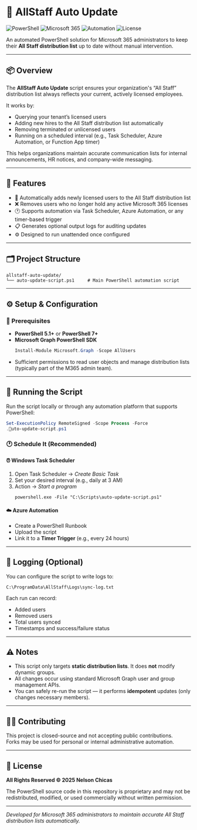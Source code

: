 # 🧩 AllStaff Auto Update

![PowerShell](https://img.shields.io/badge/Language-PowerShell-blue)
![Microsoft 365](https://img.shields.io/badge/Platform-Microsoft%20365-0078D4)
![Automation](https://img.shields.io/badge/Type-Automation-green)
![License](https://img.shields.io/badge/License-All%20Rights%20Reserved-red)

An automated PowerShell solution for Microsoft 365 administrators to keep their **All Staff distribution list** up to date without manual intervention.

---

## 📦 Overview

The **AllStaff Auto Update** script ensures your organization's “All Staff” distribution list always reflects your current, actively licensed employees.

It works by:
- Querying your tenant’s licensed users
- Adding new hires to the All Staff distribution list automatically
- Removing terminated or unlicensed users
- Running on a scheduled interval (e.g., Task Scheduler, Azure Automation, or Function App timer)

This helps organizations maintain accurate communication lists for internal announcements, HR notices, and company-wide messaging.

---

## 🧰 Features

- 🔄 Automatically adds newly licensed users to the All Staff distribution list  
- ❌ Removes users who no longer hold any active Microsoft 365 licenses  
- 🕐 Supports automation via Task Scheduler, Azure Automation, or any timer-based trigger  
- 📋 Generates optional output logs for auditing updates  
- ⚙️ Designed to run unattended once configured  

---

## 🗂️ Project Structure

```
allstaff-auto-update/
└── auto-update-script.ps1     # Main PowerShell automation script
```

---

## ⚙️ Setup & Configuration

### 🧰 Prerequisites

- **PowerShell 5.1+** or **PowerShell 7+**
- **Microsoft Graph PowerShell SDK**
  ```powershell
  Install-Module Microsoft.Graph -Scope AllUsers
  ```
- Sufficient permissions to read user objects and manage distribution lists (typically part of the M365 admin team).

---

## 🚀 Running the Script

Run the script locally or through any automation platform that supports PowerShell:

```powershell
Set-ExecutionPolicy RemoteSigned -Scope Process -Force
.uto-update-script.ps1
```

### 🕐 Schedule It (Recommended)

#### ⏰ Windows Task Scheduler
1. Open Task Scheduler → *Create Basic Task*  
2. Set your desired interval (e.g., daily at 3 AM)  
3. Action → *Start a program*  
   ```
   powershell.exe -File "C:\Scripts\auto-update-script.ps1"
   ```

#### ☁️ Azure Automation
- Create a PowerShell Runbook  
- Upload the script  
- Link it to a **Timer Trigger** (e.g., every 24 hours)

---

## 🧾 Logging (Optional)

You can configure the script to write logs to:
```
C:\ProgramData\AllStaff\Logs\sync-log.txt
```
Each run can record:
- Added users
- Removed users
- Total users synced
- Timestamps and success/failure status

---

## ⚠️ Notes

- This script only targets **static distribution lists**. It does **not** modify dynamic groups.  
- All changes occur using standard Microsoft Graph user and group management APIs.  
- You can safely re-run the script — it performs **idempotent** updates (only changes necessary members).

---

## 🧑‍💻 Contributing

This project is closed-source and not accepting public contributions.  
Forks may be used for personal or internal administrative automation.

---

## 🪪 License

**All Rights Reserved © 2025 Nelson Chicas**

The PowerShell source code in this repository is proprietary and may not be redistributed, modified, or used commercially without written permission.

---

*Developed for Microsoft 365 administrators to maintain accurate All Staff distribution lists automatically.*
